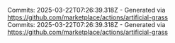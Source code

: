 Commits: 2025-03-22T07:26:39.318Z - Generated via https://github.com/marketplace/actions/artificial-grass
<br>
Commits: 2025-03-22T07:26:39.318Z - Generated via https://github.com/marketplace/actions/artificial-grass
<br>
